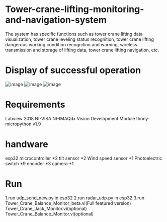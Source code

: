# Tower-crane-lifting-monitoring-and-navigation-system
The system has specific functions such as tower crane lifting data visualization, tower crane leveling status recognition, tower crane lifting dangerous working condition recognition and warning, wireless transmission and storage of lifting data, tower crane lifting navigation, etc.
# Display of successful operation
![image](https://github.com/DrPeiXueFeng/Tower-crane-lifting-monitoring-and-navigation-system/tree/main/picture/1.png)
![image](https://github.com/DrPeiXueFeng/Tower-crane-lifting-monitoring-and-navigation-system/tree/main/picture/2.png)
![image](https://github.com/DrPeiXueFeng/Tower-crane-lifting-monitoring-and-navigation-system/tree/main/picture/3.png)
# Requirements
Labview 2018
NI-VISA
NI-IMAQdx
Vision Development Module
thony-micropython v1.9
# handware
esp32 microcontroller *2
tilt sensor *2
Wind speed sensor *1
Photoelectric switch *9
encoder *3
camera *1
# Run
1.run udp_send_new.py in esp32
2.run radar_udp.py in esp32
3.run Tower_Crane_Balance_Monitor_beta.vi(Full featured version)
Tower_Crane_Jack_Monitor.vi(optional)
Tower_Crane_Balance_Monitor.vi(optional)
